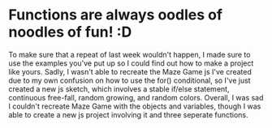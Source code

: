 # Functions are always oodles of noodles of fun! :D

To make sure that a repeat of last week wouldn't happen, I made sure to use the examples you've put up so I could find out how to make a project like yours. Sadly, I wasn't able to recreate the Maze Game js I've created due to my own confusion on how to use the for() conditional, so I've just created a new js sketch, which involves a stable if/else statement, continuous free-fall, random growing, and random colors. Overall, I was sad I couldn't recreate Maze Game with the objects and variables, though I was able to create a new js project involving it and three seperate functions.
